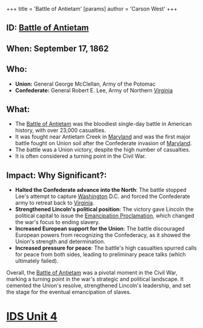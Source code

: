 +++
 title = 'Battle of Antietam'
[params]
	author = 'Carson West'
+++
## ID: [Battle of Antietam](./../battle-of-antietam/) 
## When: September 17, 1862

## Who: 
* **Union:** General George McClellan,  Army of the Potomac
* **Confederate:** General Robert E. Lee, Army of Northern [Virginia](./../virginia/)

## What: 
* The [Battle of Antietam](./../battle-of-antietam/) was the bloodiest single-day battle in American history, with over 23,000 casualties. 
* It was fought near Antietam Creek in [Maryland](./../maryland/) and was the first major battle fought on Union soil after the Confederate invasion of [Maryland](./../maryland/).
* The battle was a Union victory, despite the high number of casualties.
* It is often considered a turning point in the Civil War.

## Impact: Why Significant?:
* **Halted the Confederate advance into the North**: The battle stopped Lee's attempt to capture [Washington](./../washington/) D.C. and forced the Confederate army to retreat back to [Virginia](./../virginia/).
* **Strengthened Lincoln's political position**: The victory gave Lincoln the political capital to issue the [Emancipation Proclamation](./../emancipation-proclamation/), which changed the war's focus to ending slavery.
* **Increased European support for the Union**: The battle discouraged European powers from recognizing the Confederacy, as it showed the Union's strength and determination.
* **Increased pressure for peace**: The battle's high casualties spurred calls for peace from both sides, leading to preliminary peace talks (which ultimately failed).

Overall, the [Battle of Antietam](./../battle-of-antietam/) was a pivotal moment in the Civil War, marking a turning point in the war's strategic and political landscape. It cemented the Union's resolve, strengthened Lincoln's leadership, and set the stage for the eventual emancipation of slaves. 

# [IDS Unit 4](./../ids-unit-4/)